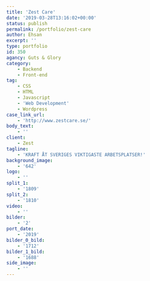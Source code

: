 ```yaml
---
title: 'Zest Care'
date: '2019-03-28T13:16:02+00:00'
status: publish
permalink: /portfolio/zest-care
author: Ehsan
excerpt: ''
type: portfolio
id: 350
agancy: Guts & Glory
category:
    - Backend
    - Front-end
tag:
    - CSS
    - HTML
    - Javascript
    - 'Web Development'
    - Wordpress
case_link_url:
    - 'http://www.zestcare.se/'
body_text:
    - ''
client:
    - Zest
tagline:
    - 'KRAFT ÅT SVERIGES VIKTIGASTE ARBETSPLATSER!'
background_image:
    - '642'
logo:
    - ''
split_1:
    - '1809'
split_2:
    - '1810'
video:
    - ''
bilder:
    - '2'
port_date:
    - '2019'
bilder_0_bild:
    - '1712'
bilder_1_bild:
    - '1688'
side_image:
    - ''
---
```

<!DOCTYPE html PUBLIC "-//W3C//DTD HTML 4.0 Transitional//EN" "http://www.w3.org/TR/REC-html40/loose.dtd">
<?xml encoding="UTF-8">
